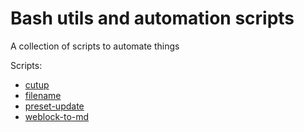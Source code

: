 Bash utils and automation scripts
=================================
A collection of scripts to automate things

Scripts:

- [cutup](cutup)
- [filename](filename)
- [preset-update](preset-update)
- [weblock-to-md](weblock-to-md)